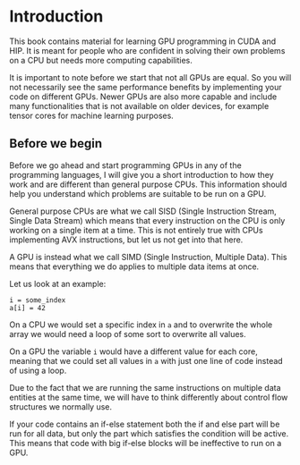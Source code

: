 # Introduction
This book contains material for learning GPU programming in CUDA and HIP. It is
meant for people who are confident in solving their own problems on a CPU but
needs more computing capabilities.

It is important to note before we start that not all GPUs are equal. So you will
not necessarily see the same performance benefits by implementing your code on
different GPUs. Newer GPUs are also more capable and include many functionalities
that is not available on older devices, for example tensor cores for machine
learning purposes.

Before we begin
---------------
Before we go ahead and start programming GPUs in any of the programming
languages, I will give you a short introduction to how they work and are
different than general purpose CPUs. This information should help you
understand which problems are suitable to be run on a GPU.

General purpose CPUs are what we call SISD (Single Instruction Stream,
Single Data Stream) which means that every instruction on the CPU is only
working on a single item at a time. This is not entirely true with CPUs
implementing AVX instructions, but let us not get into that here.

A GPU is instead what we call SIMD (Single Instruction, Multiple Data).
This means that everything we do applies to multiple data items at once.

Let us look at an example:
```
i = some_index
a[i] = 42
```

On a CPU we would set a specific index in `a` and to overwrite the whole array
we would need a loop of some sort to overwrite all values.

On a GPU the variable `i` would have a different value for each core, meaning
that we could set all values in `a` with just one line of code instead of using
a loop.

Due to the fact that we are running the same instructions on multiple data
entities at the same time, we will have to think differently about control flow
structures we normally use.

If your code contains an if-else statement both the if and else part will be run
for all data, but only the part which satisfies the condition will be active.
This means that code with big if-else blocks will be ineffective to run on a
GPU.
